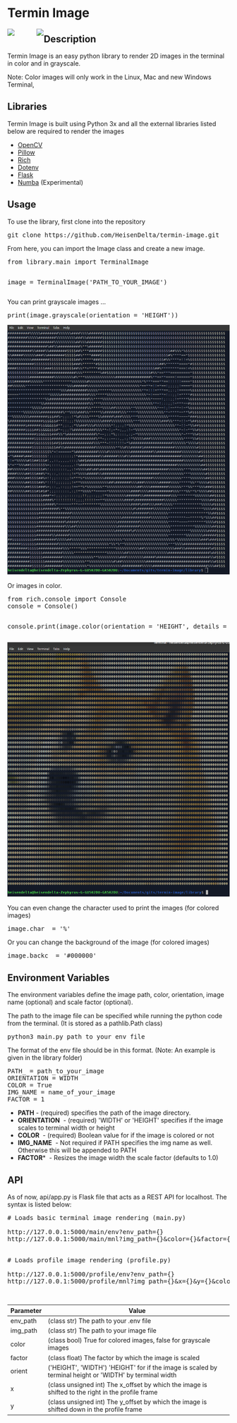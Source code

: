 <h1>Termin Image</h1>

<div>
    <img src="https://img.shields.io/github/issues/HeisenDelta/termin-image" style="float:left;">
    <img src="https://img.shields.io/github/license/HeisenDelta/termin-image" style="float:left; margin-left: 10%;">
</div>

<h2>Description</h2>

<p>Termin Image is an easy python library to render 2D images in the terminal in color and in grayscale.</p>
<p>Note: Color images will only work in the Linux, Mac and new Windows Terminal,</p>

<h2>Libraries</h2>

<p>Termin Image is built using Python 3x and all the external libraries listed below are required to render the images</p>
<ul>
    <li><a href="https://opencv.org/">OpenCV</a></li>
    <li><a href="https://python-pillow.org/">Pillow</a></li>
    <li><a href="https://pypi.org/project/rich/">Rich</a></li>
    <li><a href="https://pypi.org/project/python-dotenv/">Dotenv</a></li>
    <li><a href="https://flask.palletsprojects.com/en/1.1.x/">Flask</a></li>
    <li><a href="http://numba.pydata.org/">Numba</a>&nbsp;(Experimental)</li>
</ul>

<h2>Usage</h2>

<p>To use the library, first clone into the repository</p>
<pre>
git clone https://github.com/HeisenDelta/termin-image.git
</pre>

<p>From here, you can import the Image class and create a new image.</p>
<pre>
from library.main import TerminalImage

image = TerminalImage('PATH_TO_YOUR_IMAGE')
</pre>

<p>You can print grayscale images ...</p>
<pre>
print(image.grayscale(orientation = 'HEIGHT'))
</pre>
<img src="images/git2.png">

<p>Or images in color.</p>
<pre>
from rich.console import Console
console = Console()

console.print(image.color(orientation = 'HEIGHT', details = False))
</pre>
<img src="images/git1.png">

<p>You can even change the character used to print the images (for colored images)</p>
<pre>
image.char_ = '%'
</pre>

<p>Or you can change the background of the image (for colored images)</p>
<pre>
image.backc_ = '#000000'
</pre>

<h2>Environment Variables</h2>

<p>The environment variables define the image path, color, orientation, image name (optional) and scale factor (optional).</p>
<p>The path to the image file can be specified while running the python code from the terminal. (It is stored as a pathlib.Path class)</p>
<pre>
python3 main.py path_to_your_env_file
</pre>

<p>The format of the env file should be in this format. (Note: An example is given in the library folder)
<pre>
PATH_ = path_to_your_image
ORIENTATION = WIDTH
COLOR = True
IMG_NAME = name_of_your_image
FACTOR = 1
</pre>
<ul>
    <li><b>PATH</b>&nbsp;- (required) specifies the path of the image directory.</li>
    <li><b>ORIENTATION</b>&nbsp; - (required) 'WIDTH' or 'HEIGHT' specifies if the image scales to terminal width or height</li>
    <li><b>COLOR</b>&nbsp; - (required) Boolean value for if the image is colored or not</li>
    <li><b>IMG_NAME</b>&nbsp; - Not required if PATH specifies the img name as well. Otherwise this will be appended to PATH</li>
    <li><b>FACTOR</b>*&nbsp; - Resizes the image width the scale factor (defaults to 1.0)</li>
</ul>

<h2>API</h2>
<p>As of now, api/app.py is Flask file that acts as a REST API for localhost. The syntax is listed below:</p>

<pre>
# Loads basic terminal image rendering (main.py)

http://127.0.0.1:5000/main/env?env_path={}
http://127.0.0.1:5000/main/mnl?img_path={}&color={}&factor={}&orient={}


# Loads profile image rendering (profile.py)

http://127.0.0.1:5000/profile/env?env_path={}
http://127.0.0.1:5000/profile/mnl?img_path={}&x={}&y={}&color={}&factor={}
</pre>
<br>

<table>
    <thead>
        <th>Parameter</th>
        <th>Value</th>
    </thead>
    <tbody>
        <tr>
            <td>env_path</td>
            <td>(class str) The path to your .env file</td>
        </tr>
        <tr>
            <td>img_path</td>
            <td>(class str) The path to your image file</td>
        </tr>
        <tr>
            <td>color</td>
            <td>(class bool) True for colored images, false for grayscale images</td>
        </tr>
        <tr>
            <td>factor</td>
            <td>(class float) The factor by which the image is scaled</td>
        </tr>
        <tr>
            <td>orient</td>
            <td>('HEIGHT', 'WIDTH') 'HEIGHT' for if the image is scaled by terminal height or 'WIDTH' by terminal width</td>
        </tr>
        <tr>
            <td>x</td>
            <td>(class unsigned int) The x_offset by which the image is shifted to the right in the profile frame</td>
        </tr>
        <tr>
            <td>y</td>
            <td>(class unsigned int) The y_offset by which the image is shifted down in the profile frame</td>
        </tr>
    </tbody>

</table>